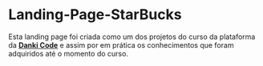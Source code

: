 # Landing-Page-StarBucks

Esta landing page foi criada como um dos projetos do curso da plataforma da **[Danki Code](https://cursos.dankicode.com/?ref=I14162490C&hsrc=MjIxMjExMDYyMm1pY2Fkc3Blc3FkYW5raW9mZXJ0YXM%3D)** 
e assim por em prática os conhecimentos que foram adquiridos até o momento do curso.
